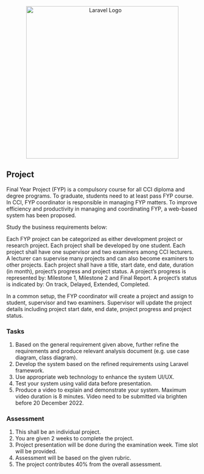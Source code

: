 <p align="center"><a href="https://laravel.com" target="_blank"><img src="https://raw.githubusercontent.com/laravel/art/master/logo-lockup/5%20SVG/2%20CMYK/1%20Full%20Color/laravel-logolockup-cmyk-red.svg" width="400" alt="Laravel Logo"></a></p>

## Project

Final Year Project (FYP) is a compulsory course for all CCI diploma and degree programs. To graduate, students need to at least pass FYP course. In CCI, FYP coordinator is responsible in managing FYP matters. To improve efficiency and productivity in managing and coordinating FYP, a web-based system has been proposed.

Study the business requirements below:

Each FYP project can be categorized as either development project or research project.
Each project shall be developed by one student. Each project shall have one supervisor and two examiners among CCI lecturers. A lecturer can supervise many projects and can also become examiners to other projects. Each project shall have a title, start date, end date, duration (in month), project’s progress and project status. A project’s progress is represented by: Milestone 1, Milestone 2 and Final Report. A project’s status is indicated by: On track, Delayed, Extended, Completed.

In a common setup, the FYP coordinator will create a project and assign to student, supervisor and two examiners. Supervisor will update the project details including project start date, end date, project progress and project status.

### Tasks

1. Based on the general requirement given above, further refine the requirements and produce relevant analysis document (e.g. use case diagram, class diagram).
2. Develop the system based on the refined requirements using Laravel framework.
3. Use appropriate web technology to enhance the system UI/UX.
4. Test your system using valid data before presentation.
5. Produce a video to explain and demonstrate your system. Maximum video duration is 8 minutes. Video need to be submitted via brighten before 20 December 2022.

### Assessment

1. This shall be an individual project.
2. You are given 2 weeks to complete the project.
3. Project presentation will be done during the examination week. Time slot will be provided.
4. Assessment will be based on the given rubric.
5. The project contributes 40% from the overall assessment.

